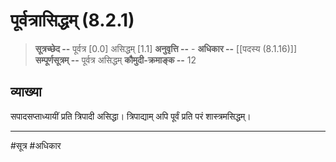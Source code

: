 # पूर्वत्रासिद्धम् (8.2.1)
> **सूत्रच्छेद --** पूर्वत्र [0.0] असिद्धम् [1.1]
> **अनुवृत्ति --** -
> **अधिकार --** [[पदस्य (8.1.16)]]
> **सम्पूर्णसूत्रम् --** पूर्वत्र असिद्धम्
> **कौमुदी-क्रमाङ्क --** 12

## व्याख्या
सपादसप्ताध्यायीं प्रति त्रिपादी असिद्धा। त्रिपाद्याम् अपि पूर्वं प्रति परं शास्त्रमसिद्धम्।

---
#सूत्र #अधिकार